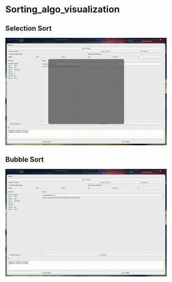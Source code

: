 # Sorting_algo_visualization

## Selection Sort
![](https://github.com/cgokulc/Sorting_algo_visualization/blob/main/selection%20sort.gif)

## Bubble Sort
![](https://github.com/cgokulc/Sorting_algo_visualization/blob/main/bubble%20sort.gif)

